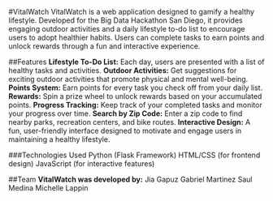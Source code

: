 #VitalWatch
VitalWatch is a web application designed to gamify a healthy lifestyle. Developed for the Big Data Hackathon San Diego, it provides engaging outdoor activities and a daily lifestyle to-do list to encourage users to adopt healthier habits. Users can complete tasks to earn points and unlock rewards through a fun and interactive experience.

##Features
**Lifestyle To-Do List:** Each day, users are presented with a list of healthy tasks and activities.
**Outdoor Activities:** Get suggestions for exciting outdoor activities that promote physical and mental well-being.
**Points System:** Earn points for every task you check off from your daily list.
**Rewards:** Spin a prize wheel to unlock rewards based on your accumulated points.
**Progress Tracking:** Keep track of your completed tasks and monitor your progress over time.
**Search by Zip Code:** Enter a zip code to find nearby parks, recreation centers, and bike routes.
**Interactive Design:** A fun, user-friendly interface designed to motivate and engage users in maintaining a healthy lifestyle.

###Technologies Used
Python (Flask Framework)
HTML/CSS (for frontend design)
JavaScript (for interactive features)

##Team
**VitalWatch was developed by:**
Jia Gapuz
Gabriel Martinez
Saul Medina
Michelle Lappin
